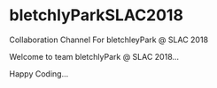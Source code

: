 # bletchlyParkSLAC2018
Collaboration Channel For bletchleyPark @ SLAC 2018


Welcome to team bletchlyPark @ SLAC 2018...

Happy Coding...
